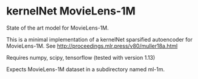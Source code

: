 # kernelNet MovieLens-1M

State of the art model for MovieLens-1M.

This is a minimal implementation of a kernelNet sparsified autoencoder for MovieLens-1M. 
See http://proceedings.mlr.press/v80/muller18a.html

Requires numpy, scipy, tensorflow (tested with version 1.13)

Expects MovieLens-1M dataset in a subdirectory named ml-1m.

